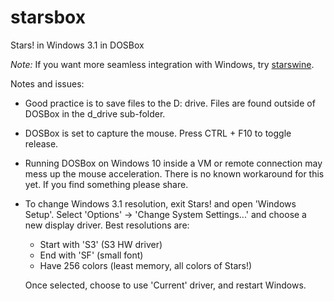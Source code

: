# starsbox
Stars! in Windows 3.1 in DOSBox

*Note:* If you want more seamless integration with Windows, try [starswine](https://github.com/stars-4x/starsboxi).

Notes and issues:
* Good practice is to save files to the D: drive.  Files are found
  outside of DOSBox in the d_drive sub-folder.

* DOSBox is set to capture the mouse.  Press CTRL + F10 to toggle
  release.

* Running DOSBox on Windows 10 inside a VM or remote connection may 
  mess up the mouse acceleration.  There is no known workaround for 
  this yet.  If you find something please share.

* To change Windows 3.1 resolution, exit Stars! and open 'Windows
  Setup'.  Select 'Options' -> 'Change System Settings...' and 
  choose a new display driver.  Best resolutions are:
  
   - Start with 'S3' (S3 HW driver)
   - End with 'SF' (small font)
   - Have 256 colors (least memory, all colors of Stars!)
  
  Once selected, choose to use 'Current' driver, and restart 
  Windows.
